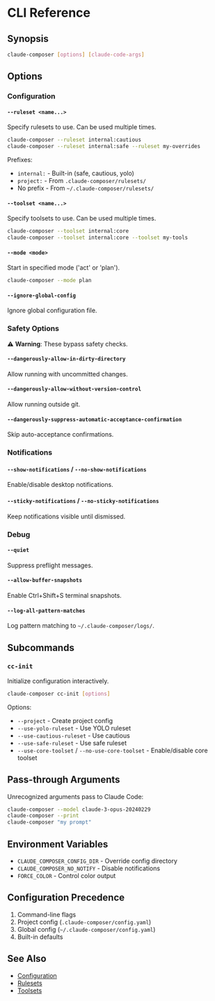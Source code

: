 # CLI Reference

## Synopsis

```bash
claude-composer [options] [claude-code-args]
```

## Options

### Configuration

#### `--ruleset <name...>`

Specify rulesets to use. Can be used multiple times.

```bash
claude-composer --ruleset internal:cautious
claude-composer --ruleset internal:safe --ruleset my-overrides
```

Prefixes:

- `internal:` - Built-in (safe, cautious, yolo)
- `project:` - From `.claude-composer/rulesets/`
- No prefix - From `~/.claude-composer/rulesets/`

#### `--toolset <name...>`

Specify toolsets to use. Can be used multiple times.

```bash
claude-composer --toolset internal:core
claude-composer --toolset internal:core --toolset my-tools
```

#### `--mode <mode>`

Start in specified mode ('act' or 'plan').

```bash
claude-composer --mode plan
```

#### `--ignore-global-config`

Ignore global configuration file.

### Safety Options

⚠️ **Warning**: These bypass safety checks.

#### `--dangerously-allow-in-dirty-directory`

Allow running with uncommitted changes.

#### `--dangerously-allow-without-version-control`

Allow running outside git.

#### `--dangerously-suppress-automatic-acceptance-confirmation`

Skip auto-acceptance confirmations.

### Notifications

#### `--show-notifications` / `--no-show-notifications`

Enable/disable desktop notifications.

#### `--sticky-notifications` / `--no-sticky-notifications`

Keep notifications visible until dismissed.

### Debug

#### `--quiet`

Suppress preflight messages.

#### `--allow-buffer-snapshots`

Enable Ctrl+Shift+S terminal snapshots.

#### `--log-all-pattern-matches`

Log pattern matching to `~/.claude-composer/logs/`.

## Subcommands

### `cc-init`

Initialize configuration interactively.

```bash
claude-composer cc-init [options]
```

Options:

- `--project` - Create project config
- `--use-yolo-ruleset` - Use YOLO ruleset
- `--use-cautious-ruleset` - Use cautious
- `--use-safe-ruleset` - Use safe ruleset
- `--use-core-toolset` / `--no-use-core-toolset` - Enable/disable core toolset

## Pass-through Arguments

Unrecognized arguments pass to Claude Code:

```bash
claude-composer --model claude-3-opus-20240229
claude-composer --print
claude-composer "my prompt"
```

## Environment Variables

- `CLAUDE_COMPOSER_CONFIG_DIR` - Override config directory
- `CLAUDE_COMPOSER_NO_NOTIFY` - Disable notifications
- `FORCE_COLOR` - Control color output

## Configuration Precedence

1. Command-line flags
2. Project config (`.claude-composer/config.yaml`)
3. Global config (`~/.claude-composer/config.yaml`)
4. Built-in defaults

## See Also

- [Configuration](./configuration.md)
- [Rulesets](./rulesets.md)
- [Toolsets](./toolsets.md)
